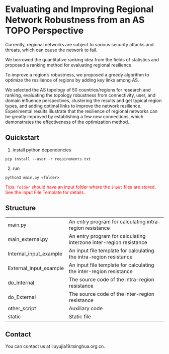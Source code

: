 # Evaluating and Improving Regional Network Robustness from an AS TOPO Perspective

Currently, regional networks are subject to various security attacks and threats, which can cause the network to fail. 

We borrowed the quantitative ranking idea from the fields of statistics and proposed a ranking method for evaluating regional resilience.

To improve a region’s robustness, we proposed a greedy algorithm to optimize the resilience of regions by adding key links among AS. 

We selected the AS topology of 50 countries/regions for research and ranking, evaluating the topology robustness from connectivity, user, and domain influence perspectives, clustering  the  results and get typical region types, and adding  optimal links to improve the network resilience. Experimental results illustrate  that the resilience of regional networks can be greatly improved by establishing a few new connections, which demonstrates the effectiveness of the optimization method.

## Quickstart

1. install python dependencies

```shell
pip install --user -r requirements.txt
```

2. run

```shell
python3 main.py <folder>
```

<span style="color:red">Tips: `folder` should have an input folder where the `input` files are stored. See the Input File Template for details. </span>


## Structure

<table>
<tr><td>main.py</td><td>An entry program for calculating intra-region resistance </td></tr>  
  <tr><td>main_external.py</td><td>An entry program for calculating interzone inter-region resistance</td></tr>  
  <tr><td>Internal_input_example</td><td>An input file template for calculating the intra-region resistance</td></tr>  
  <tr><td>External_input_example</td><td>An input file template for calculating the inter-region resistance</td></tr>  
  <tr><td>do_Internal</td><td>The source code of the intra-region resistance</td></tr>  
  <tr><td>do_External</td><td>The source code of the inter-region resistance</td></tr>  
  <tr><td>other_script</td><td>Auxiliary code</td></tr>  
  <tr><td>static</td><td>Static file</td></tr>  
</table>

## Contact

You can contact us at liuyujia19.tsinghua.org.cn.


